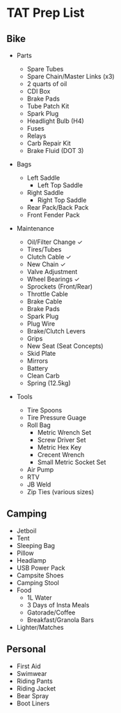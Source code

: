 # TAT Prep List

## Bike 
+ Parts
    + Spare Tubes
    + Spare Chain/Master Links (x3)
    + 2 quarts of oil
    + CDI Box
    + Brake Pads
    + Tube Patch Kit
    + Spark Plug
    + Headlight Bulb (H4)
    + Fuses
    + Relays
    + Carb Repair Kit
    + Brake Fluid (DOT 3)

+ Bags
    + Left Saddle
        + Left Top Saddle
    + Right Saddle
        + Right Top Saddle
    + Rear Pack/Back Pack
    + Front Fender Pack

+ Maintenance
    + Oil/Filter Change ✓
    + Tires/Tubes
    + Clutch Cable  ✓
    + New Chain ✓
    + Valve Adjustment
    + Wheel Bearings ✓
    + Sprockets (Front/Rear)
    + Throttle Cable
    + Brake Cable
    + Brake Pads
    + Spark Plug
    + Plug Wire
    + Brake/Clutch Levers
    + Grips
    + New Seat (Seat Concepts)
    + Skid Plate
    + Mirrors
    + Battery
    + Clean Carb
    + Spring (12.5kg)

+ Tools
    + Tire Spoons
    + Tire Pressure Guage 
    + Roll Bag
        + Metric Wrench Set
        + Screw Driver Set
        + Metric Hex Key
        + Crecent Wrench
        + Small Metric Socket Set
    + Air Pump
    + RTV
    + JB Weld
    + Zip Ties (various sizes)

## Camping
+ Jetboil
+ Tent
+ Sleeping Bag
+ Pillow
+ Headlamp
+ USB Power Pack
+ Campsite Shoes
+ Camping Stool
+ Food
    + 1L Water
    + 3 Days of Insta Meals
    + Gatorade/Coffee
    + Breakfast/Granola Bars
+ Lighter/Matches


## Personal
+ First Aid
+ Swimwear
+ Riding Pants
+ Riding Jacket
+ Bear Spray
+ Boot Liners
